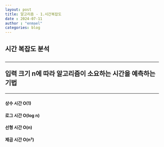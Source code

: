 ```yaml
---
layout: post
title: 알고리즘 - 1.시간복잡도
date : 2024-07-11
author : "enmael"
categories: blog
---
```


<h2> 시간 복잡도 분석<h2>
  <hr>
<p>입력 크기 n에 따라 알고리즘이 소요하는 시간을 예측하는 기법<p>
  <hr>
<h4> 상수 시간 O(1) <h4>
<h4> 로그 시간 O(log n) <h4>
<h4> 선형 시간  O(n) <h4>
<h4> 제곱 시간  O(n²) <h4>


